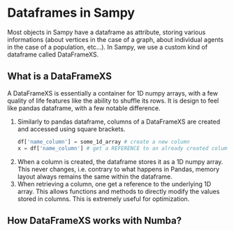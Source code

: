 # Dataframes in Sampy

Most objects in Sampy have a dataframe as attribute, storing various informations (about vertices in the case of a graph, about individual agents in the case of a population, etc...). In Sampy, we use a custom kind of dataframe called DataFrameXS.

## What is a DataFrameXS

A DataFrameXS is essentially a container for 1D numpy arrays, with a few quality of life features like the ability to shuffle its rows. It is design to feel like pandas dataframe, with a few notable difference.

1. Similarly to pandas dataframe, columns of a DataFrameXS are created and accessed using square brackets.
    ```python
    df['name_column'] = some_1d_array # create a new column
    x = df['name_column'] # get a REFERENCE to an already created column
    ```
2. When a column is created, the dataframe stores it as a 1D numpy array. This never changes, i.e. contrary to what happens in Pandas, memory layout always remains the same within the dataframe.
3. When retrieving a column, one get a reference to the underlying 1D array. This allows functions and methods to directly modify the values stored in columns. This is extremely useful for optimization. 

## How DataFrameXS works with Numba?


